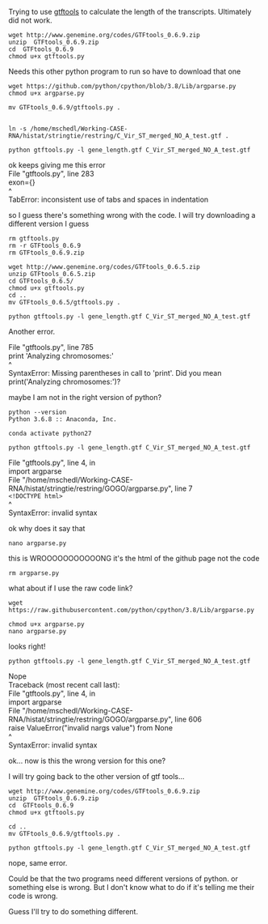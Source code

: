 Trying to use [gtftools](http://www.genemine.org/gtftools.php) to calculate the length of the transcripts. Ultimately did not work.

```
wget http://www.genemine.org/codes/GTFtools_0.6.9.zip
unzip  GTFtools_0.6.9.zip
cd  GTFtools_0.6.9
chmod u+x gtftools.py
```
Needs this other python program to run so have to download that one
```
wget https://github.com/python/cpython/blob/3.8/Lib/argparse.py
chmod u+x argparse.py

mv GTFtools_0.6.9/gtftools.py .


ln -s /home/mschedl/Working-CASE-RNA/histat/stringtie/restring/C_Vir_ST_merged_NO_A_test.gtf .
```


```
python gtftools.py -l gene_length.gtf C_Vir_ST_merged_NO_A_test.gtf
```
ok keeps giving me this error  
File "gtftools.py", line 283  
  exon={}  
        ^  
TabError: inconsistent use of tabs and spaces in indentation  

so I guess there's something wrong with the code. I will try downloading a different version I guess

```
rm gtftools.py
rm -r GTFtools_0.6.9
rm GTFtools_0.6.9.zip

wget http://www.genemine.org/codes/GTFtools_0.6.5.zip
unzip GTFtools_0.6.5.zip
cd GTFtools_0.6.5/
chmod u+x gtftools.py
cd ..
mv GTFtools_0.6.5/gtftools.py .

python gtftools.py -l gene_length.gtf C_Vir_ST_merged_NO_A_test.gtf
```

Another error.

File "gtftools.py", line 785  
  print 'Analyzing chromosomes:'  
                               ^  
SyntaxError: Missing parentheses in call to 'print'. Did you mean print('Analyzing chromosomes:')?

maybe I am not in the right version of python?

```
python --version
Python 3.6.8 :: Anaconda, Inc.

conda activate python27

python gtftools.py -l gene_length.gtf C_Vir_ST_merged_NO_A_test.gtf
```
File "gtftools.py", line 4, in <module>  
   import argparse  
 File "/home/mschedl/Working-CASE-RNA/histat/stringtie/restring/GOGO/argparse.py", line 7  
   `<!DOCTYPE html>`  
   ^  
SyntaxError: invalid syntax

ok why does it say that
```
nano argparse.py   
```
this is WROOOOOOOOOOONG it's the html of the github page not the code
```
rm argparse.py
```
what about if I use the raw code link?
```
wget https://raw.githubusercontent.com/python/cpython/3.8/Lib/argparse.py

chmod u+x argparse.py
nano argparse.py
```
looks right!
```
python gtftools.py -l gene_length.gtf C_Vir_ST_merged_NO_A_test.gtf
```
Nope  
Traceback (most recent call last):  
  File "gtftools.py", line 4, in <module>  
    import argparse  
  File "/home/mschedl/Working-CASE-RNA/histat/stringtie/restring/GOGO/argparse.py", line 606  
    raise ValueError("invalid nargs value") from None  
                                               ^  
SyntaxError: invalid syntax

ok... now is this the wrong version for this one?

I will try going back to the other version of gtf tools...
```
wget http://www.genemine.org/codes/GTFtools_0.6.9.zip
unzip  GTFtools_0.6.9.zip
cd  GTFtools_0.6.9
chmod u+x gtftools.py

cd ..
mv GTFtools_0.6.9/gtftools.py .

python gtftools.py -l gene_length.gtf C_Vir_ST_merged_NO_A_test.gtf
```
nope, same error.


Could be that the two programs need different versions of python. or something else is wrong. But I don't know what to do if it's telling me their code is wrong.

Guess I'll try to do something different.
